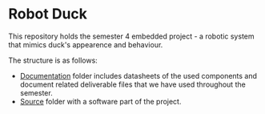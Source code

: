 # Robot Duck
This repository holds the semester 4 embedded project - a robotic system that mimics duck's appearence and behaviour.

The structure is as follows:
- [Documentation](/documentation/) folder includes datasheets of the used components and document related deliverable files that we have used throughout the semester. 
- [Source](/src/DuckRobot/) folder with a software part of the project.

